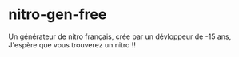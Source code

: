 # nitro-gen-free
Un générateur de nitro français, crée par un dévloppeur de -15 ans, 
J'espère que vous trouverez un nitro !!
